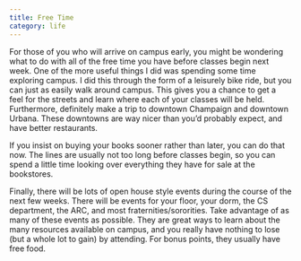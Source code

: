```yaml
---
title: Free Time
category: life
---
```


For those of you who will arrive on campus early, you might be wondering what to do with all of the free time you have before classes begin next week. One of the more useful things I did was spending some time exploring campus. I did this through the form of a leisurely bike ride, but you can just as easily walk around campus. This gives you a chance to get a feel for the streets and learn where each of your classes will be held. Furthermore, definitely make a trip to downtown Champaign and downtown Urbana. These downtowns are way nicer than you’d probably expect, and have better restaurants.

If you insist on buying your books sooner rather than later, you can do that now. The lines are usually not too long before classes begin, so you can spend a little time looking over everything they have for sale at the bookstores.

Finally, there will be lots of open house style events during the course of the next few weeks. There will be events for your floor, your dorm, the CS department, the ARC, and most fraternities/sororities. Take advantage of as many of these events as possible. They are great ways to learn about the many resources available on campus, and you really have nothing to lose (but a whole lot to gain) by attending. For bonus points, they usually have free food.
